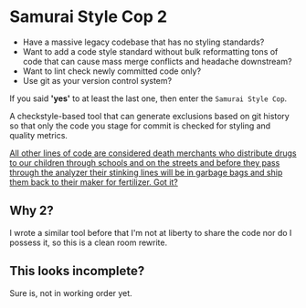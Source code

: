 # Samurai Style Cop 2
- Have a massive legacy codebase that has no styling standards?  
- Want to add a code style standard without bulk reformatting tons of code that can cause mass merge conflicts and headache downstream?  
- Want to lint check newly committed code only?  
- Use git as your version control system?

If you said **'yes'** to at least the last one, then enter the `Samurai Style Cop`.  

A checkstyle-based tool that can generate exclusions based on git history so that only the code you stage for commit is checked for styling and quality metrics.  

[All other lines of code are considered death merchants who distribute drugs to our children through schools and on the streets and before they pass through the analyzer their stinking lines will be in garbage bags and ship them back to their maker for fertilizer. Got it?](https://www.youtube.com/watch?v=y0IBhUoPlfM)

## Why 2?
I wrote a similar tool before that I'm not at liberty to share the code nor do I possess it, so this is a clean room rewrite.

## This looks incomplete?
Sure is, not in working order yet.
